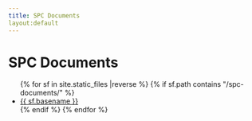 ```yaml
---
title: SPC Documents
layout:default
---
```


# SPC Documents

<ul class="flist">
{% for  sf in site.static_files |reverse %}
 {% if sf.path contains "/spc-documents/" %}
  <li>
   <a href="{{sf.path}}">{{ sf.basename }}</a>
  </li>
  {% endif %}
{% endfor %}
</ul>

